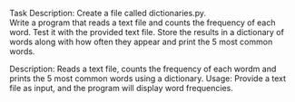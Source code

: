 Task Description:
Create a file called dictionaries.py.  
Write a program that reads a text file and counts the frequency of each word.  Test it with the 
provided text file. 
Store the results in a dictionary of  words along with how often they appear and print the 5 most 
common words.

Description:
Reads a text file, counts the frequency of each wordm and prints the 5 most common words using a dictionary. 
Usage:
Provide a text file as input, and the program will display word frequencies.
